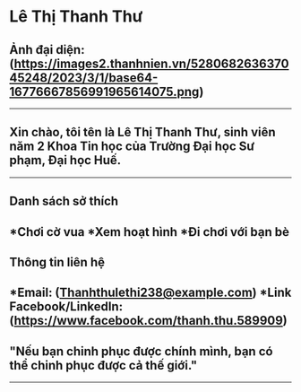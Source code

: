 # Lê Thị Thanh Thư
## Ảnh đại diện: (https://images2.thanhnien.vn/528068263637045248/2023/3/1/base64-16776667856991965614075.png)
---
## Xin chào, tôi tên là Lê Thị Thanh Thư, sinh viên năm 2 Khoa Tin học của Trường Đại học Sư phạm, Đại học Huế.
---
## Danh sách sở thích
*Chơi cờ vua
*Xem hoạt hình
*Đi chơi với bạn bè
---
## Thông tin liên hệ
*Email: (Thanhthulethi238@example.com)
*Link Facebook/LinkedIn: (https://www.facebook.com/thanh.thu.589909)
---
## "Nếu bạn chinh phục được chính mình, bạn có thể chinh phục được cả thế giới."
---
